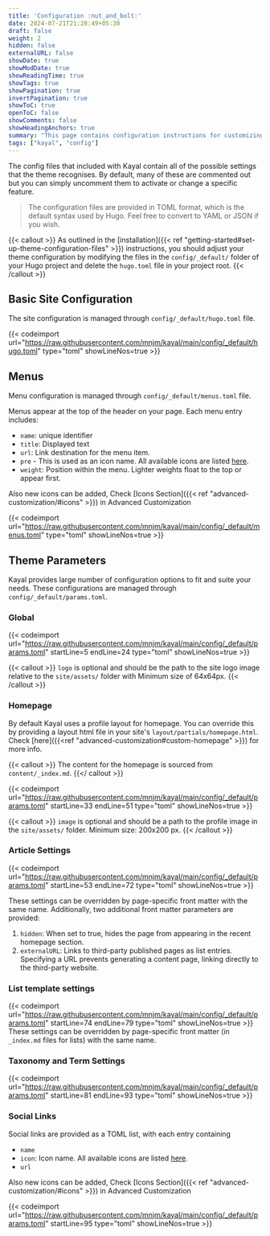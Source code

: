 ```yaml
---
title: 'Configuration :nut_and_bolt:'
date: 2024-07-21T21:28:49+05:30
draft: false
weight: 2
hidden: false
externalURL: false
showDate: true
showModDate: true
showReadingTime: true
showTags: true
showPagination: true
invertPagination: true
showToC: true
openToC: false
showComments: false
showHeadingAnchors: true
summary: "This page contains configuration instructions for customizing Kayal according to your specific needs."
tags: ["kayal", "config"]
---
```


The config files that included with Kayal contain all of the possible settings that the theme recognises. By default, many of these are commented out but you can simply uncomment them to activate or change a specific feature.

> The configuration files are provided in TOML format, which is the default syntax used by Hugo. Feel free to convert to YAML or JSON if you wish.

{{< callout >}}
As outlined in the [installation]({{< ref "getting-started#set-up-theme-configuration-files" >}}) instructions, you should adjust your theme configuration by modifying the files in the `config/_default/` folder of your Hugo project and delete the `hugo.toml` file in your project root.
{{< /callout >}}

## Basic Site Configuration

The site configuration is managed through `config/_default/hugo.toml` file.

{{< codeimport url="https://raw.githubusercontent.com/mnjm/kayal/main/config/_default/hugo.toml" type="toml" showLineNos=true >}}

## Menus

Menu configuration is managed through `config/_default/menus.toml` file.

Menus appear at the top of the header on your page. Each menu entry includes:

- `name`: unique identifier
- `title`: Displayed text
- `url`: Link destination for the menu item.
- `pre` - This is used as an icon name. All available icons are listed [here](https://github.com/mnjm/kayal/tree/main/assets/icons).
- `weight`: Position within the menu. Lighter weights float to the top or appear first.

Also new icons can be added, Check [Icons Section]({{< ref "advanced-customization/#icons" >}}) in Advanced Customization

{{< codeimport url="https://raw.githubusercontent.com/mnjm/kayal/main/config/_default/menus.toml" type="toml" showLineNos=true >}}

## Theme Parameters

Kayal provides large number of configuration options to fit and suite your needs. These configurations are managed through `config/_default/params.toml`.

### Global

{{< codeimport url="https://raw.githubusercontent.com/mnjm/kayal/main/config/_default/params.toml" startLine=5 endLine=24 type="toml" showLineNos=true >}}

{{< callout >}}
`logo` is optional and should be the path to the site logo image relative to the `site/assets/` folder with Minimum size of 64x64px.
{{< /callout >}}

### Homepage

By default Kayal uses a profile layout for homepage. You can override this by providing a layout html file in your site's `layout/partials/homepage.html`. Check [here]({{<ref "advanced-customization#custom-homepage" >}}) for more info.

{{< callout >}} The content for the homepage is sourced from `content/_index.md`. {{</ callout >}}

{{< codeimport url="https://raw.githubusercontent.com/mnjm/kayal/main/config/_default/params.toml" startLine=33 endLine=51 type="toml" showLineNos=true >}}

{{< callout >}}
`image` is optional and should be a path to the profile image in the `site/assets/` folder. Minimum size: 200x200 px.
{{< /callout >}}

### Article Settings

{{< codeimport url="https://raw.githubusercontent.com/mnjm/kayal/main/config/_default/params.toml" startLine=53 endLine=72 type="toml" showLineNos=true >}}

These settings can be overridden by page-specific front matter with the same name. Additionally, two additional front matter parameters are provided:

1. `hidden`: When set to true, hides the page from appearing in the recent homepage section.
2. `externalURL`: Links to third-party published pages as list entries. Specifying a URL prevents generating a content page, linking directly to the third-party website.

### List template settings

{{< codeimport url="https://raw.githubusercontent.com/mnjm/kayal/main/config/_default/params.toml" startLine=74 endLine=79 type="toml" showLineNos=true >}}
These settings can be overridden by page-specific front matter (in `_index.md` files for lists) with the same name.

### Taxonomy and Term Settings

{{< codeimport url="https://raw.githubusercontent.com/mnjm/kayal/main/config/_default/params.toml" startLine=81 endLine=93 type="toml" showLineNos=true >}}

### Social Links

Social links are provided as a TOML list, with each entry containing
- `name`
- `icon`: Icon name. All available icons are listed [here](https://github.com/mnjm/kayal/tree/main/assets/icons).
- `url`

Also new icons can be added, Check [Icons Section]({{< ref "advanced-customization/#icons" >}}) in Advanced Customization

{{< codeimport url="https://raw.githubusercontent.com/mnjm/kayal/main/config/_default/params.toml" startLine=95 type="toml" showLineNos=true >}}
